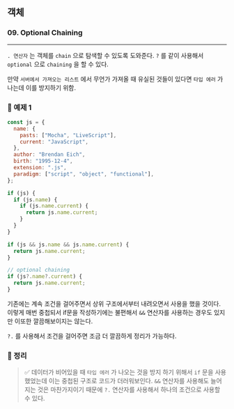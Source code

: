 ## 객체

### 09. Optional Chaining

---

`. 연산자` 는 객체를 `chain` 으로 탐색할 수 있도록 도와준다. `?` 를 같이 사용해서 `optional` 으로 `chaining` 을 할 수 있다.

만약 `서버에서 가져오는 리스트` 에서 무언가 가져올 때 유실된 것들이 있다면 `타입 에러` 가 나는데 이를 방지하기 위함.

### 📌 예제 1

```js
const js = {
  name: {
    pasts: ["Mocha", "LiveScript"],
    current: "JavaScript",
  },
  author: "Brendan Eich",
  birth: "1995-12-4",
  extension: ".js",
  paradigm: ["script", "object", "functional"],
};

if (js) {
  if (js.name) {
    if (js.name.current) {
      return js.name.current;
    }
  }
}

if (js && js.name && js.name.current) {
  return js.name.current;
}

// optional chaining
if (js?.name?.current) {
  return js.name.current;
}
```

기존에는 계속 조건을 걸어주면서 상위 구조에서부터 내려오면서 사용을 했을 것이다. 이렇게 매번 중첩되서 if문을 작성하기에는 불편해서 `&&` 연산자를 사용하는 경우도 있지만 이또한 깔끔해보이지는 않는다.

`?.` 를 사용해서 조건을 걸어주면 조금 더 깔끔하게 정리가 가능하다.

### 📌 정리

> ✅ 데이터가 비어있을 때 `타입 에러` 가 나오는 것을 방지 하기 위해서 `if` 문을 사용했었는데 이는 중첩된 구조로 코드가 더러워보인다. `&&` 연산자를 사용해도 늘어지는 것은 마찬가지이기 때문에 `?.` 연산자를 사용해서 하나의 조건으로 사용할 수 있다.
